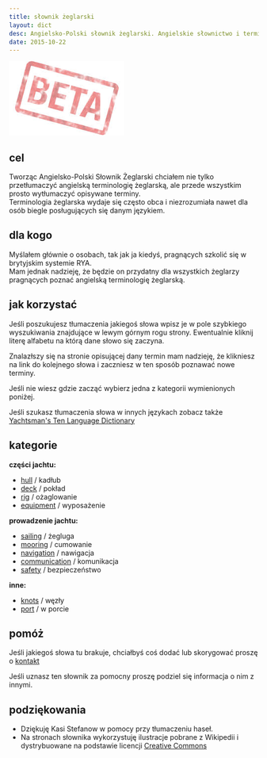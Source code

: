 ```yaml
---
title: słownik żeglarski 
layout: dict
desc: Angielsko-Polski słownik żeglarski. Angielskie słownictwo i terminologia żeglarska. 
date: 2015-10-22
---
```


[![słownik żeglarski](/img/logo/beta.jpg)](class:img-right)

cel
---

Tworząc Angielsko-Polski Słownik Żeglarski chciałem nie tylko przetłumaczyć angielską terminologię żeglarską, 
ale przede wszystkim prosto wytłumaczyć opisywane terminy.  
Terminologia żeglarska wydaje się często obca i niezrozumiała nawet dla osób biegle posługujących się danym językiem.

dla kogo
--------
 
Myślałem głównie o osobach, tak jak ja kiedyś, pragnących szkolić się w brytyjskim systemie RYA.  
Mam jednak nadzieję, że będzie on przydatny dla wszystkich żeglarzy pragnących poznać angielską terminologię żeglarską.
 
jak korzystać
-------------
 
Jeśli poszukujesz tłumaczenia jakiegoś słowa wpisz je w pole szybkiego wyszukiwania znajdujące w lewym górnym rogu strony. 
Ewentualnie kliknij literę alfabetu na którą dane słowo się zaczyna.
 
Znalazłszy się na stronie opisującej dany termin mam nadzieję, że klikniesz na link do kolejnego słowa 
i zaczniesz w ten sposób poznawać nowe terminy.

Jeśli nie wiesz gdzie zacząć wybierz jedna z kategorii wymienionych poniżej.

Jeśli szukasz tłumaczenia słowa w innych językach zobacz także [Yachtsman's Ten Language Dictionary](http://www.theca.org.uk/catalog/publications/10language)

kategorie
----------

**części jachtu:**

* [hull](/dict/h/hull.html) / kadłub
* [deck](/dict/d/deck.html) / pokład
* [rig](/dict/r/rig.html) / ożaglowanie   
* [equipment](/dict/e/equipment.html) / wyposażenie   
   
**prowadzenie jachtu:**

* [sailing](/dict/s/sailing.html) / żegluga    
* [mooring](/dict/m/mooring.html) / cumowanie     
* [navigation](/dict/n/navigation.html) / nawigacja 
* [communication](/dict/c/communication.html) / komunikacja 
* [safety](/dict/s/safety.html) / bezpieczeństwo 

**inne:**

* [knots](/dict/k/knots.html) / węzły 
* [port](/dict/p/port.html) / w porcie 
  
  
pomóż
------

Jeśli jakiegoś słowa tu brakuje, chciałbyś coś dodać lub skorygować proszę o [kontakt](/arek/email.html)

Jeśli uznasz ten słownik za pomocny proszę podziel się informacja o nim z innymi.

podziękowania
---------------

* Dziękuję Kasi Stefanow w pomocy przy tłumaczeniu haseł. 
* Na stronach słownika wykorzystuję ilustracje pobrane z Wikipedii i dystrybuowane na podstawie licencji [Creative Commons](http://en.wikipedia.org/wiki/Creative_Commons)


